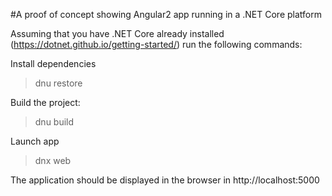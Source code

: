 #A proof of concept showing Angular2 app running in a .NET Core platform

Assuming that you have .NET Core already installed (https://dotnet.github.io/getting-started/) run the following commands:

Install dependencies
> dnu restore

Build the project:
> dnu build

Launch app
> dnx web

The application should be displayed in the browser in http://localhost:5000
